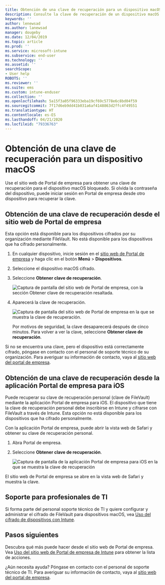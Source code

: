 ```yaml
---
title: Obtención de una clave de recuperación para un dispositivo macOS desde el sitio web de Portal de empresa de Intune
description: Consulte la clave de recuperación de un dispositivo macOS inscrito y administrado.
keywords: ''
author: lenewsad
ms.author: lanewsad
manager: dougeby
ms.date: 12/04/2019
ms.topic: article
ms.prod: ''
ms.service: microsoft-intune
ms.subservice: end-user
ms.technology: ''
ms.assetid: ''
searchScope:
- User help
ROBOTS: ''
ms.reviewer: ''
ms.suite: ems
ms.custom: intune-enduser
ms.collection: ''
ms.openlocfilehash: 5a15f3a05f96333eba19cf69c5778e6c8bd04f59
ms.sourcegitcommit: 7f17d6eb9dd41b031a6af4148863d2ffc4f49551
ms.translationtype: HT
ms.contentlocale: es-ES
ms.lasthandoff: 04/21/2020
ms.locfileid: "79336763"
---
```

# <a name="get-a-recovery-key-for-a-macos-device"></a>Obtención de una clave de recuperación para un dispositivo macOS

Use el sitio web de Portal de empresa para obtener una clave de recuperación para el dispositivo macOS bloqueado. Si olvida la contraseña del dispositivo, puede iniciar sesión en Portal de empresa desde otro dispositivo para recuperar la clave.  

## <a name="get-recovery-key-from-company-portal-website"></a>Obtención de una clave de recuperación desde el sitio web de Portal de empresa

Esta opción está disponible para los dispositivos cifrados por su organización mediante FileVault. No está disponible para los dispositivos que ha cifrado personalmente.

1. En cualquier dispositivo, inicie sesión en el [sitio web de Portal de empresa](https://portal.manage.microsoft.com) y haga clic en el botón **Menú** > **Dispositivos**.  
2. Seleccione el dispositivo macOS cifrado.  
3. Seleccione **Obtener clave de recuperación**.  

    ![Captura de pantalla del sitio web de Portal de empresa, con la sección Obtener clave de recuperación resaltada.](./media/1907-recovery2-cpweb-intune.PNG)  

4. Aparecerá la clave de recuperación.

    ![Captura de pantalla del sitio web de Portal de empresa en la que se muestra la clave de recuperación.](./media/1907-recovery-cpweb-intune.PNG)  

    Por motivos de seguridad, la clave desaparecerá después de cinco minutos. Para volver a ver la clave, seleccione **Obtener clave de recuperación**.

Si no se encuentra una clave, pero el dispositivo está correctamente cifrado, póngase en contacto con el personal de soporte técnico de su organización. Para averiguar su información de contacto, vaya al [sitio web del portal de empresa](https://go.microsoft.com/fwlink/?linkid=2010980).  

## <a name="get-recovery-key-from-company-portal-app-for-ios"></a>Obtención de una clave de recuperación desde la aplicación Portal de empresa para iOS

Puede recuperar su clave de recuperación personal (clave de FileVault) mediante la aplicación Portal de empresa para iOS. El dispositivo que tiene la clave de recuperación personal debe inscribirse en Intune y cifrarse con FileVault a través de Intune. Esta opción no está disponible para los dispositivos que ha cifrado personalmente. 

Con la aplicación Portal de empresa, puede abrir la vista web de Safari y obtener su clave de recuperación personal. 

1. Abra Portal de empresa.
2. Seleccione **Obtener clave de recuperación**.

    ![Captura de pantalla de la aplicación Portal de empresa para iOS en la que se muestra la clave de recuperación](./media/get-recovery-key-cpweb-02.png)  

El sitio web de Portal de empresa se abre en la vista web de Safari y muestra la clave. 

## <a name="it-pro-support"></a>Soporte para profesionales de TI

Si forma parte del personal soporte técnico de TI y quiere configurar y administrar el cifrado de FileVault para dispositivos macOS, vea [Uso del cifrado de dispositivos con Intune](/intune/protect/encrypt-devices).

## <a name="next-steps"></a>Pasos siguientes

Descubra qué más puede hacer desde el sitio web de Portal de empresa. Vea [Uso del sitio web de Portal de empresa de Intune](using-the-intune-company-portal-website.md) para obtener la lista de acciones.  

¿Aún necesita ayuda? Póngase en contacto con el personal de soporte técnico de TI. Para averiguar su información de contacto, vaya al [sitio web del portal de empresa](https://go.microsoft.com/fwlink/?linkid=2010980).  
